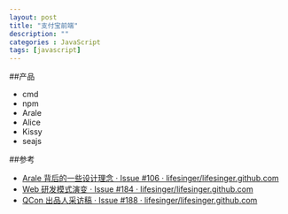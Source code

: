 ```yaml
---
layout: post
title: "支付宝前端"
description: ""
categories : JavaScript
tags: [javascript]
---
```


##产品
- cmd
- npm
- Arale
- Alice
- Kissy
- seajs

##参考

- [Arale 背后的一些设计理念 · Issue #106 · lifesinger/lifesinger.github.com](https://github.com/lifesinger/lifesinger.github.com/issues/106#issuecomment-30743757)
- [Web 研发模式演变 · Issue #184 · lifesinger/lifesinger.github.com](https://github.com/lifesinger/lifesinger.github.com/issues/184)
- [QCon 出品人采访稿 · Issue #188 · lifesinger/lifesinger.github.com](https://github.com/lifesinger/lifesinger.github.com/issues/188)